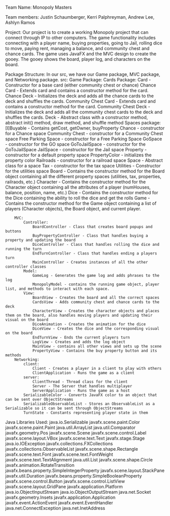 Team Name:
Monopoly Masters

Team members:
Justin Schaumberger, Kerri Palphreyman, Andrew Lee, Ashlyn Ramos

Project:
    Our project is to create a working Monopoly project that can connect through IP to other computers. 
    The game functionality includes connecting with a player name, buying properties, going to Jail, rolling dice to move, paying rent, managing a balance, and community chest and chance cards.
    The game uses JavaFX and the MVC design to create the gooey. 
    The gooey shows the board, player log, and characters on the board.
    
Package Structure:
    In our src, we have our Game package, MVC package, and Networking package.
    src:
        Game Package:
            Cards Package:
                Card - Constructor for a base card (either community chest or chance)
                Chance Card - Extends card and contains a constructor method for the card.
                Chance Deck - Initializes the deck and adds all the chance cards to the deck and shuffles the cards.
                Community Chest Card - Extends card and contains a constructor method for the card.
                Community Chest Deck - Initializes the deck and adds all the community chest cards to the deck and shuffles the cards.
                Deck - Abstract class with a constructor method, abstract init() method, draw method, and shuffle method
            Spaces package:
                [I]Buyable - Contains getCost, getOwner, buyProperty
                Chance - constructor for a Chance space
                Community Chest - constructor for a Community Chest space
                Free Parking Space - constructor for a Free Parking Space
                GoSpace - constructor for the GO space
                GoToJailSpace - constructor for the GoToJailSpace
                JailSpace - constructor for the Jail space
                Property - constructor for a default property space
                PropertyColor - initializes the property color
                Railroads - constructor for a railroad space
                Space - Abstract class for a space
                Tax - constructor for the tax space
                Utilities - Constructor for the utilities space
            Board - Contains the constructor method for the Board object containing all the different property spaces (utilities, tax, properties, railraods, etc.)
            Character - Contains the constructor method for the Character object containing all the attributes of a player (numHouses, balance, position, name, etc.)
            Dice - Contains the constructor method for the Dice containing the ability to roll the dice and get the rolls
            Game - Contains the constructor method for the Game object containing a list of players (Character objects), the Board object, and current player.
            
        MVC:
            Controller:
                BoardController - Class that creates board popups and buttons
                BuyPropertyController - Class that handles buying a property and updating the board 
                DiceController - Class that handles rolling the dice and running the turn
                EndTurnController - Class that handles ending a players turn
                MainController - Creates instances of all the other controller classes
            Model:
                GameLog - Generates the game log and adds phrases to the log
                MonopolyModel - contains the running game object, player list, and methods to interact with each space.
            View:
                BoardView - Creates the board and all the correct spaces
                CardsView - Adds community chest and chance cards to the deck
                CharacterView - Creates the character objects and places them on the board, also handles moving players and updating their visual on the board
                DiceAnimation - Creates the animation for the dice
                DiceView - Creates the dice and the corresponding visual on the board
                EndTurnView - Ends the current players turn
                LogView - Creates and adds the log object
                MainView - contains all other views and sets up the scene
                PropertyView - Contains the buy property button and its methods 
        Networking:
            client:
                Client - Creates a player in a client to play with others
                ClientApplication - Runs the game as a client
            server:
                ClientThread - Thread class for the client
                Server - The Server that handles multiplayer 
                ServerApplication - Runs the game as a host
            SerializableColor - Converts JavaFX color to an object that can be sent over ObjectStreams
            SerializableObservableList - Stores an ObservableList as a Serializable so it can be sent through ObjectStreams
            TurnState - Constants representing player state in them

Java Libraries Used:
    java.io.Serializable 
    javafx.scene.paint.Color
    javafx.scene.paint.Paint
    java.util.ArrayList
    java.util.Comparator
    javafx.geometry.Pos
    javafx.scene.Scene 
    javafx.scene.control.Label
    javafx.scene.layout.VBox
    javafx.scene.text.Text
    javafx.stage.Stage
    java.io.IOException
    javafx.collections.FXCollections
    javafx.collections.ObservableList
    javafx.scene.shape.Rectangle
    javafx.scene.text.Font
    javafx.scene.text.FontWeight
    javafx.scene.text.TextAlignment
    java.util.List
    javafx.scene.shape.Circle
    javafx.animation.RotateTransition
    javafx.beans.property.SimpleIntegerProperty
    javafx.scene.layout.StackPane
    javafx.util.Duration
    javafx.beans.property.SimpleBooleanProperty
    javafx.scene.control.Button
    javafx.scene.control.ListView
    javafx.scene.layout.GridPane
    javafx.application.Platform
    java.io.ObjectInputStream
    java.io.ObjectOutputStream
    java.net.Socket
    javafx.geometry.Insets
    javafx.application.Application
    javafx.event.ActionEvent
    javafx.event.EventHandler
    java.net.ConnectException
    java.net.InetAddress


                
                
                
                
                
                
                
                
        
    
    
